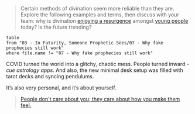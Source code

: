 > Certain methods of divination seem more reliable than they are. Explore the following examples and terms, then discuss with your team: why is divination [enjoying a resurgence](https://abcnews.go.com/GMA/Living/interest-spirituality-witchcraft-rise-amid-covid-19-tiktok/story?id=83268461) amongst [young people](https://www.uscannenbergmedia.com/2022/02/12/the-art-of-fortunetelling-from-tradition-to-pop-culture/) today? Is the future trending?

```dataview
table
from "03 - In Futurity, Someone Prophetic Sees/07 - Why fake prophecies still work"
where file.name != "07 - Why fake prophecies still work"
```

COVID turned the world into a glitchy, chaotic mess. People turned inward - *cue astrology apps*. And also, the new minimal desk setup was filled with tarot decks and syncing pendulums.

It’s also very personal, and it’s about yourself. 

> [People don't care about you; they care about how you make them feel.](https://www.reddit.com/r/socialskills/comments/1d91a2t/debate_people_dont_care_about_you_they_care_about/)